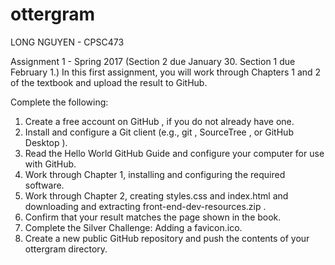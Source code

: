 # ottergram
LONG NGUYEN - CPSC473

Assignment 1 - Spring 2017
(Section 2 due January 30. Section 1 due February 1.)
In this first assignment, you will work through Chapters 1 and 2 of the textbook and upload the
result to GitHub.

Complete the following:
1. Create a free account on GitHub , if you do not already have one.
2. Install and configure a Git client (e.g., git , SourceTree , or GitHub Desktop ).
3. Read the Hello World GitHub Guide and configure your computer for use with GitHub.
4. Work through Chapter 1, installing and configuring the required software.
5. Work through Chapter 2, creating styles.css and index.html and downloading and extracting front-end-dev-resources.zip .
6. Confirm that your result matches the page shown in the book.
7. Complete the Silver Challenge: Adding a favicon.ico.
8. Create a new public GitHub repository and push the contents of your ottergram directory.
